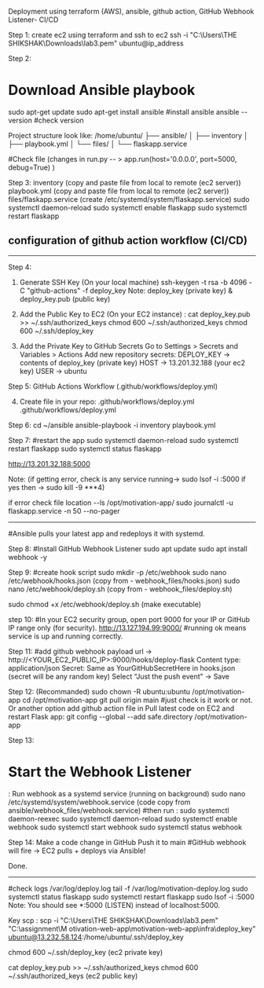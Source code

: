 
Deployment using terraform (AWS), ansible, github action, GitHub Webhook Listener- CI/CD

Step 1: 
create ec2 using terraform and ssh to ec2
ssh -i "C:\Users\THE SHIKSHAK\Downloads\lab3.pem" ubuntu@ip_address

Step 2:
# Download Ansible playbook
sudo apt-get update
sudo apt-get install ansible  #install ansible 
ansible --version  #check  version

Project structure look like: 
/home/ubuntu/
├── ansible/
│   ├── inventory
│   ├── playbook.yml
│   └── files/
│       └── flaskapp.service

#Check file 
(changes in run.py -- >  app.run(host='0.0.0.0', port=5000, debug=True) ) 

Step 3:
inventory   (copy and paste file from local to remote (ec2 server))
playbook.yml  (copy and paste file from local to remote (ec2 server))
files/flaskapp.service      (create /etc/systemd/system/flaskapp.service)
sudo systemctl daemon-reload
sudo systemctl enable flaskapp
sudo systemctl restart flaskapp

## configuration of github action workflow (CI/CD)
*************************************************
Step 4: 
1. Generate SSH Key (On your local machine)
ssh-keygen -t rsa -b 4096 -C "github-actions" -f deploy_key
Note: deploy_key (private key) & deploy_key.pub (public key)

2. Add the Public Key to EC2
(On your EC2 instance) : 
cat deploy_key.pub >> ~/.ssh/authorized_keys
chmod 600 ~/.ssh/authorized_keys
chmod 600 ~/.ssh/deploy_key

3. Add the Private Key to GitHub Secrets
Go to Settings > Secrets and Variables > Actions
Add new repository secrets:
DEPLOY_KEY → contents of deploy_key (private key)
HOST → 13.201.32.188 (your ec2 key)
USER → ubuntu

Step 5:
GitHub Actions Workflow (.github/workflows/deploy.yml) 

4. Create file in your repo: .github/workflows/deploy.yml
.github/workflows/deploy.yml

Step 6: 
cd ~/ansible
ansible-playbook -i inventory playbook.yml

Step 7:
#restart the app 
sudo systemctl daemon-reload
sudo systemctl restart flaskapp
sudo systemctl status flaskapp

http://13.201.32.188:5000 

Note: 
(if getting error, check is any service running-> sudo lsof -i :5000
if yes then -> sudo kill -9 ***4)

if error check file location --ls /opt/motivation-app/
sudo journalctl -u flaskapp.service -n 50 --no-pager

************************************************************************************************************
#Ansible pulls your latest app and redeploys it with systemd.

Step 8: 
#Install GitHub Webhook Listener 
sudo apt update
sudo apt install webhook -y

Step 9: 
#create hook script 
sudo mkdir -p /etc/webhook
sudo nano /etc/webhook/hooks.json (copy from - webhook_files/hooks.json)
sudo nano /etc/webhook/deploy.sh (copy from - webhook_files/deploy.sh)

sudo chmod +x /etc/webhook/deploy.sh (make executable)

step 10: 
#In your EC2 security group, open port 9000 for your IP or GitHub IP range only (for security).
http://13.127.194.99:9000/   #running ok means service is up and running correctly.

Step 11: 
#add github webhook
payload url ->  http://<YOUR_EC2_PUBLIC_IP>:9000/hooks/deploy-flask
Content type: application/json
Secret: Same as YourGitHubSecretHere in hooks.json  (secret will be any random key)
Select “Just the push event” → Save

Step 12:
(Recommanded)
sudo chown -R ubuntu:ubuntu /opt/motivation-app
cd /opt/motivation-app
git pull origin main  #just check is it work or not. 
        Or another option 
add github action file in Pull latest code on EC2 and restart Flask app: git config --global --add safe.directory /opt/motivation-app

Step 13:
# Start the Webhook Listener
: Run webhook as a systemd service (running on background)
sudo nano /etc/systemd/system/webhook.service  (code copy from ansible/webhook_files/webhook.service)
#then run :
sudo systemctl daemon-reexec
sudo systemctl daemon-reload
sudo systemctl enable webhook
sudo systemctl start webhook
sudo systemctl status webhook

Step 14: 
Make a code change in GitHub
Push it to main
#GitHub webhook will fire → EC2 pulls + deploys via Ansible!

Done. 

*********************************************************************************************
#check logs 
/var/log/deploy.log
tail -f /var/log/motivation-deploy.log
sudo systemctl status flaskapp
sudo systemctl restart flaskapp
sudo lsof -i :5000   Note: You should see *:5000 (LISTEN) instead of localhost:5000.


Key scp :
scp -i "C:\Users\THE SHIKSHAK\Downloads\lab3.pem" "C:\assignment\M
otivation-web-app\motivation-web-app\infra\deploy_key" ubuntu@13.232.58.124:/home/ubuntu/.ssh/deploy_key

chmod 600 ~/.ssh/deploy_key   (ec2 private key)

cat deploy_key.pub >> ~/.ssh/authorized_keys
chmod 600 ~/.ssh/authorized_keys  (ec2 public key)

